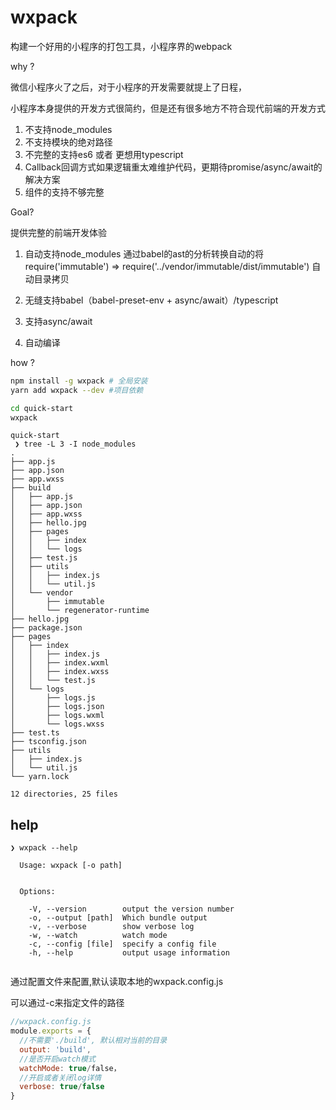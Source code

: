 # wxpack
构建一个好用的小程序的打包工具，小程序界的webpack

why ?

微信小程序火了之后，对于小程序的开发需要就提上了日程，

小程序本身提供的开发方式很简约，但是还有很多地方不符合现代前端的开发方式

1. 不支持node_modules
2. 不支持模块的绝对路径
3. 不完整的支持es6 或者 更想用typescript
4. Callback回调方式如果逻辑重太难维护代码，更期待promise/async/await的解决方案
5. 组件的支持不够完整


Goal?

提供完整的前端开发体验

1. 自动支持node_modules 通过babel的ast的分析转换自动的将require('immutable') => require('../vendor/immutable/dist/immutable') 自动目录拷贝

2. 无缝支持babel（babel-preset-env + async/await）/typescript

4. 支持async/await

5. 自动编译


how ?

```sh
npm install -g wxpack # 全局安装
yarn add wxpack --dev #项目依赖
```

```sh
cd quick-start
wxpack
```

```text
quick-start
 ❯ tree -L 3 -I node_modules
.
├── app.js
├── app.json
├── app.wxss
├── build
│   ├── app.js
│   ├── app.json
│   ├── app.wxss
│   ├── hello.jpg
│   ├── pages
│   │   ├── index
│   │   └── logs
│   ├── test.js
│   ├── utils
│   │   ├── index.js
│   │   └── util.js
│   └── vendor
│       ├── immutable
│       └── regenerator-runtime
├── hello.jpg
├── package.json
├── pages
│   ├── index
│   │   ├── index.js
│   │   ├── index.wxml
│   │   ├── index.wxss
│   │   └── test.js
│   └── logs
│       ├── logs.js
│       ├── logs.json
│       ├── logs.wxml
│       └── logs.wxss
├── test.ts
├── tsconfig.json
├── utils
│   ├── index.js
│   └── util.js
└── yarn.lock

12 directories, 25 files

```

## help
```text
❯ wxpack --help

  Usage: wxpack [-o path]


  Options:

    -V, --version        output the version number
    -o, --output [path]  Which bundle output
    -v, --verbose        show verbose log
    -w, --watch          watch mode
    -c, --config [file]  specify a config file
    -h, --help           output usage information
                                              
```

通过配置文件来配置,默认读取本地的wxpack.config.js

可以通过-c来指定文件的路径

```js
//wxpack.config.js
module.exports = {
  //不需要'./build', 默认相对当前的目录
  output: 'build',
  //是否开启watch模式
  watchMode: true/false，
  //开启或者关闭log详情
  verbose: true/false
}
```


